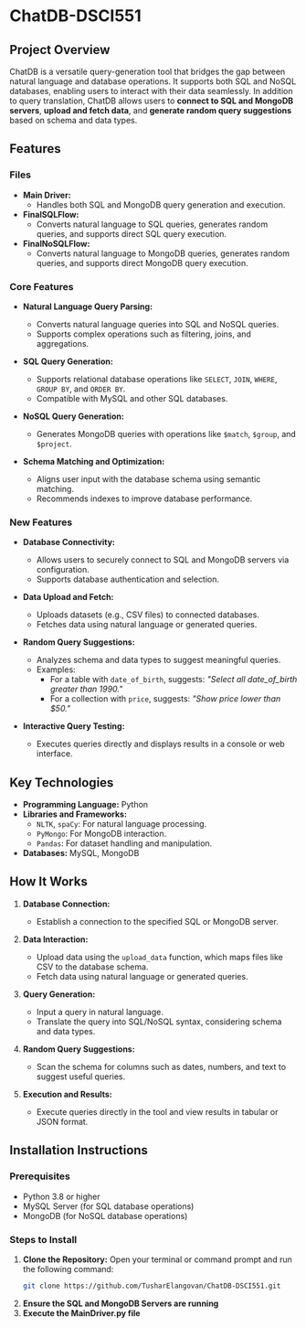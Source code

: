 # ChatDB-DSCI551

## Project Overview
ChatDB is a versatile query-generation tool that bridges the gap between natural language and database operations. It supports both SQL and NoSQL databases, enabling users to interact with their data seamlessly. In addition to query translation, ChatDB allows users to **connect to SQL and MongoDB servers**, **upload and fetch data**, and **generate random query suggestions** based on schema and data types.

## Features

### Files
- **Main Driver:**
  - Handles both SQL and MongoDB query generation and execution.
- **FinalSQLFlow:**
  - Converts natural language to SQL queries, generates random queries, and supports direct SQL query execution.
- **FinalNoSQLFlow:**
  - Converts natural language to MongoDB queries, generates random queries, and supports direct MongoDB query execution.

### Core Features
- **Natural Language Query Parsing:**
  - Converts natural language queries into SQL and NoSQL queries.
  - Supports complex operations such as filtering, joins, and aggregations.

- **SQL Query Generation:**
  - Supports relational database operations like `SELECT`, `JOIN`, `WHERE`, `GROUP BY`, and `ORDER BY`.
  - Compatible with MySQL and other SQL databases.

- **NoSQL Query Generation:**
  - Generates MongoDB queries with operations like `$match`, `$group`, and `$project`.

- **Schema Matching and Optimization:**
  - Aligns user input with the database schema using semantic matching.
  - Recommends indexes to improve database performance.

### New Features
- **Database Connectivity:**
  - Allows users to securely connect to SQL and MongoDB servers via configuration.
  - Supports database authentication and selection.

- **Data Upload and Fetch:**
  - Uploads datasets (e.g., CSV files) to connected databases.
  - Fetches data using natural language or generated queries.

- **Random Query Suggestions:**
  - Analyzes schema and data types to suggest meaningful queries.
  - Examples:
    - For a table with `date_of_birth`, suggests: *"Select all date_of_birth greater than 1990."*
    - For a collection with `price`, suggests: *"Show price lower than $50."*

- **Interactive Query Testing:**
  - Executes queries directly and displays results in a console or web interface.

## Key Technologies
- **Programming Language:** Python
- **Libraries and Frameworks:**
  - `NLTK`, `spaCy`: For natural language processing.
  - `PyMongo`: For MongoDB interaction.
  - `Pandas`: For dataset handling and manipulation.
- **Databases:** MySQL, MongoDB

## How It Works

1. **Database Connection:**
   - Establish a connection to the specified SQL or MongoDB server.

2. **Data Interaction:**
   - Upload data using the `upload_data` function, which maps files like CSV to the database schema.
   - Fetch data using natural language or generated queries.

3. **Query Generation:**
   - Input a query in natural language.
   - Translate the query into SQL/NoSQL syntax, considering schema and data types.

4. **Random Query Suggestions:**
   - Scan the schema for columns such as dates, numbers, and text to suggest useful queries.

5. **Execution and Results:**
   - Execute queries directly in the tool and view results in tabular or JSON format.

## Installation Instructions

### Prerequisites
- Python 3.8 or higher
- MySQL Server (for SQL database operations)
- MongoDB (for NoSQL database operations)

### Steps to Install

1. **Clone the Repository:**
   Open your terminal or command prompt and run the following command:
   ```bash
   git clone https://github.com/TusharElangovan/ChatDB-DSCI551.git
   ```
2. **Ensure the SQL and MongoDB Servers are running**
3. **Execute the MainDriver.py file**
   
